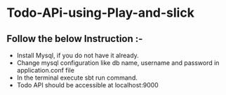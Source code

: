 # Todo-APi-using-Play-and-slick

Follow the below Instruction :-
-----------------------------------------------------------------------
* Install Mysql, if you do not have it already.
* Change mysql configuration like db name, username and password in application.conf file
* In the terminal execute sbt run command.
* Todo API should be accessible at localhost:9000
